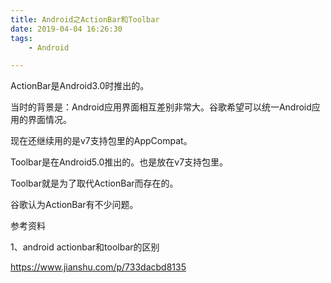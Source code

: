 ```yaml
---
title: Android之ActionBar和Toolbar
date: 2019-04-04 16:26:30
tags:
	- Android

---
```




ActionBar是Android3.0时推出的。

当时的背景是：Android应用界面相互差别非常大。谷歌希望可以统一Android应用的界面情况。

现在还继续用的是v7支持包里的AppCompat。

Toolbar是在Android5.0推出的。也是放在v7支持包里。

Toolbar就是为了取代ActionBar而存在的。

谷歌认为ActionBar有不少问题。



参考资料

1、android actionbar和toolbar的区别

https://www.jianshu.com/p/733dacbd8135

